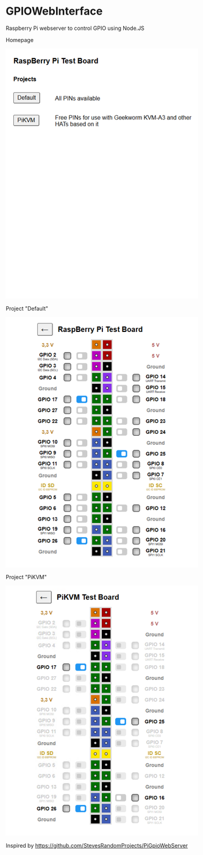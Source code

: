 # GPIOWebInterface
Raspberry Pi webserver to control GPIO using Node.JS

Homepage

![Screenshot of GPIOServer (1)](https://github.com/GingerBreadInc/GPIOWebInterface/blob/main/DOCS/GPIOServer_1.png)

Project "Default"

![Screenshot of GPIOServer (2)](https://github.com/GingerBreadInc/GPIOWebInterface/blob/main/DOCS/GPIOServer_2.png)

Project "PiKVM"

![Screenshot of GPIOServer (3)](https://github.com/GingerBreadInc/GPIOWebInterface/blob/main/DOCS/GPIOServer_3.png)


Inspired by https://github.com/StevesRandomProjects/PiGpioWebServer
